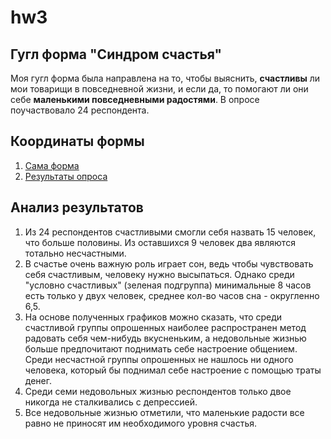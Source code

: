 # hw3

## Гугл форма "Синдром счастья"

Моя гугл форма была направлена на то, чтобы выяснить, **счастливы** ли мои товарищи в повседневной жизни, и если да, то помогают ли они себе **маленькими повседневными радостями**. В опросе поучаствовало 24 респондента.

## Координаты формы

1. [Сама форма](https://docs.google.com/forms/d/1IIkoKKhN_2hxfLZge5cBztrCdBxqWH2dq72aOkk9kZw/edit)
2. [Результаты опроса](https://docs.google.com/spreadsheets/d/14955-aKG-JI62Sc2e0DFIrdNNTc5kDYfTxTEtsWWVGE/edit#gid=1420577110)

## Анализ результатов

1. Из 24 респондентов счастливыми смогли себя назвать 15 человек, что больше половины. Из оставшихся 9 человек два являются тотально несчастными.
2. В счастье очень важную роль играет сон, ведь чтобы чувствовать себя счастливым, человеку нужно высыпаться. Однако среди "условно счастливых" (зеленая подгруппа) минимальные 8 часов есть только у двух человек, среднее кол-во часов сна - округленно 6,5. 
3. На основе полученных графиков можно сказать, что среди счастливой группы опрошенных наиболее распространен метод радовать себя чем-нибудь вкусненьким, а недовольные жизнью больше предпочитают поднимать себе настроение общением. Среди несчастной группы опрошенных не нашлось ни одного человека, который бы поднимал себе настроение с помощью траты денег. 
4. Среди семи недовольных жизнью респондентов только двое никогда не сталкивались с депрессией. 
5. Все недовольные жизнью отметили, что маленькие радости все равно не приносят им необходимого уровня счастья.
